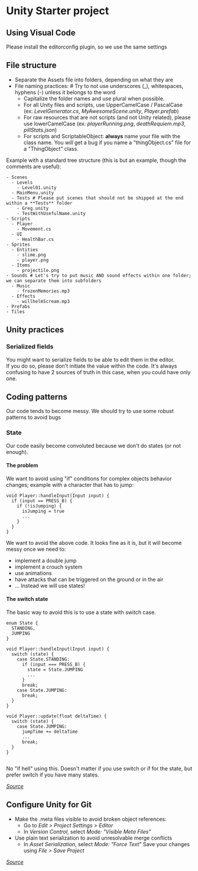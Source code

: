 # Unity Starter project

## Using Visual Code

Please install the editorconfig plugin, so we use the same settings   

## File structure

- Separate the Assets file into folders, depending on what they are  
- File naming practices:  # Try to not use underscores (_), whitespaces, hyphens (-) unless it belongs to the word  
  - Capitalize the folder names and use plural when possible.  
  - For all Unity files and scripts, use UpperCamelCase / PascalCase (ex: *LevelGenerator.cs*, *MyAwesomeScene.unity*, *Player.prefab*)  
  - For raw resources that are not scripts (and not Unity related), please use lowerCamelCase (ex: *playerRunning.png*, *deathRequiem.mp3*, *pillStats.json*)  
  - For scripts and ScriptableObject: **always** name your file with the class name. You *will* get a bug if you name a "thingObject.cs" file for a "ThingObject" class.  

Example with a standard tree structure (this is but an example, though the comments are useful):  
```  
- Scenes
  - Levels
    - Level01.unity
  - MainMenu.unity
  - Tests # Please put scenes that should not be shipped at the end within a **Tests** folder
    - Greg.unity
    - TestWithUsefulName.unity
- Scripts
  - Player
    - Movement.cs
  - UI
    - HealthBar.cs
- Sprites
  - Entities
    - slime.png
    - player.png
  - Items
    - projectile.png
- Sounds # Let's try to put music AND sound effects within one folder; we can separate them into subfolders
  - Music
    - frozenMemories.mp3
  - Effects
    - willhelmScream.mp3
- Prefabs
- Tiles
```  

## Unity practices

### Serialized fields

You might want to serialize fields to be able to edit them in the editor.  
If you do so, please don't initiate the value within the code. It's always confusing to have 2 sources of truth in this case, when you could have only one.  

## Coding patterns

Our code tends to become messy. We should try to use some robust patterns to avoid bugs  

### State

Our code easily become convoluted because we don't do states (or not enough).  

#### The problem

We want to avoid using "if" conditions for complex objects behavior changes; example with a character that has to jump:  
```
void Player::handleInput(Input input) {
  if (input == PRESS_B) {
    if (!isJumping) {
      isJumping = true
      ...
    }
  }
}
```  
We want to avoid the above code. It looks fine as it is, but it will become messy once we need to:  
- implement a double jump
- implement a crouch system
- use animations
- have attacks that can be triggered on the ground or in the air
- ...
Instead we will use states!  

#### The switch state

The basic way to avoid this is to use a state with switch case.  
```
enum State {
  STANDING,
  JUMPING
}

void Player::handleInput(Input input) {
  switch (state) {
    case State.STANDING:
      if (input === PRESS_B) {
        state = State.JUMPING
        ...
      }
      break;
    case State.JUMPING:
      break;
  }
}

void Player::update(float deltaTime) {
  switch (state) {
    case State.JUMPING:
      jumpTime += deltaTime
      ...
      break;
  }
}
  
```
No "if hell" using this. Doesn't matter if you use switch or if for the state, but prefer switch if you have many states.  

*[Source](https://www.gameprogrammingpatterns.com/state.html)*

## Configure Unity for Git

* Make the .meta files visible to avoid broken object references:
  * Go to *Edit > Project Settings > Editor*
  * In *Version Control*, select *Mode: "Visible Meta Files"*
* Use plain text serialization to avoid unresolvable merge conflicts
  * In *Asset Serialization*, select *Mode: "Force Text"*
Save your changes using *File > Save Project*  

*[Source](https://thoughtbot.com/blog/how-to-git-with-unity)*  

